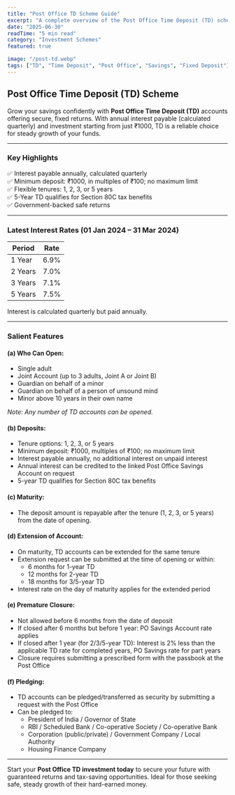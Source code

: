 ```yaml
---
title: "Post Office TD Scheme Guide"
excerpt: "A complete overview of the Post Office Time Deposit (TD) scheme — fixed returns, flexible tenure options, and tax-saving benefits."
date: "2025-06-30"
readTime: "5 min read"
category: "Investment Schemes"
featured: true

image: "/post-td.webp"
tags: ["TD", "Time Deposit", "Post Office", "Savings", "Fixed Deposit"]
---
```


## Post Office Time Deposit (TD) Scheme


Grow your savings confidently with **Post Office Time Deposit (TD)** accounts offering secure, fixed returns. With annual interest payable (calculated quarterly) and investment starting from just ₹1000, TD is a reliable choice for steady growth of your funds.

---

### Key Highlights

✅ Interest payable annually, calculated quarterly  
✅ Minimum deposit: ₹1000, in multiples of ₹100; no maximum limit  
✅ Flexible tenures: 1, 2, 3, or 5 years  
✅ 5-Year TD qualifies for Section 80C tax benefits  
✅ Government-backed safe returns

---

### Latest Interest Rates (01 Jan 2024 – 31 Mar 2024)

| Period  | Rate |
| ------- | ---- |
| 1 Year  | 6.9% |
| 2 Years | 7.0% |
| 3 Years | 7.1% |
| 5 Years | 7.5% |

Interest is calculated quarterly but paid annually.

---

### Salient Features

#### (a) Who Can Open:

- Single adult
- Joint Account (up to 3 adults, Joint A or Joint B)
- Guardian on behalf of a minor
- Guardian on behalf of a person of unsound mind
- Minor above 10 years in their own name

_Note: Any number of TD accounts can be opened._

#### (b) Deposits:

- Tenure options: 1, 2, 3, or 5 years
- Minimum deposit: ₹1000, multiples of ₹100; no maximum limit
- Interest payable annually, no additional interest on unpaid interest
- Annual interest can be credited to the linked Post Office Savings Account on request
- 5-year TD qualifies for Section 80C tax benefits

#### (c) Maturity:

- The deposit amount is repayable after the tenure (1, 2, 3, or 5 years) from the date of opening.

#### (d) Extension of Account:

- On maturity, TD accounts can be extended for the same tenure
- Extension request can be submitted at the time of opening or within:
  - 6 months for 1-year TD
  - 12 months for 2-year TD
  - 18 months for 3/5-year TD
- Interest rate on the day of maturity applies for the extended period

#### (e) Premature Closure:

- Not allowed before 6 months from the date of deposit
- If closed after 6 months but before 1 year: PO Savings Account rate applies
- If closed after 1 year (for 2/3/5-year TD): Interest is 2% less than the applicable TD rate for completed years, PO Savings rate for part years
- Closure requires submitting a prescribed form with the passbook at the Post Office

#### (f) Pledging:

- TD accounts can be pledged/transferred as security by submitting a request with the Post Office
- Can be pledged to:
  - President of India / Governor of State
  - RBI / Scheduled Bank / Co-operative Society / Co-operative Bank
  - Corporation (public/private) / Government Company / Local Authority
  - Housing Finance Company

---

Start your **Post Office TD investment today** to secure your future with guaranteed returns and tax-saving opportunities. Ideal for those seeking safe, steady growth of their hard-earned money.
